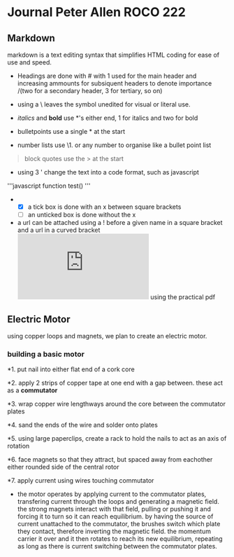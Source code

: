# Journal Peter Allen ROCO 222

## Markdown
markdown is a text editing syntax that simplifies HTML coding for ease of use and speed.

* Headings are done with \# with 1 used for the main header and increasing ammounts for subsiquent headers to denote importance /(two for a secondary header, 3 for tertiary, so on)

* using a \\ leaves the symbol unedited for visual or literal use.

* *italics* and **bold** use \*'s either end, 1 for italics and two for bold

* bulletpoints use a single \* at the start

* number lists use \1. or any number to organise like a bullet point list

>block
>quotes use the \> at the start

* using 3 \' change the text into a code format, such as javascript

'''javascript
function test()
'''

* -[x] a tick box is done with an x between square brackets
  -[ ] an unticked box is done without the x

* a url can be attached using a \! before a given name in a square bracket and a url in a curved bracket ![example](https://resourcestore.plymouth.ac.uk/plymouth/file/7c3d1218-d1f5-4259-be18-bf82ecc2323a/1/1-git-linux-cmd-line.pdf) using the practical pdf


## Electric Motor
using copper loops and magnets, we plan to create an electric motor.

### building a basic motor
*1. put nail into either flat end of a cork core

*2. apply 2 strips of copper tape at one end with a gap between. these act as a **commutator**

*3. wrap copper wire lengthways around the core between the commutator plates

*4. sand the ends of the wire and solder onto plates

*5. using large paperclips, create a rack to hold the nails to act as an axis of rotation

*6. face magnets so that they attract, but spaced away from eachother either rounded side of the central rotor

*7. apply current using wires touching commutator

* the motor operates by applying current to the commutator plates, transfering current through the loops and generating a magnetic field. the strong magnets interact with that field, pulling or pushing it and forcing it to turn so it can reach equilibrium. by having the source of current unattached to the commutator, the brushes switch which plate they contact, therefore inverting the magnetic field. the momentum carrier it over and it then rotates to reach its new equilibrium, repeating as long as there is current switching between the commutator plates.











